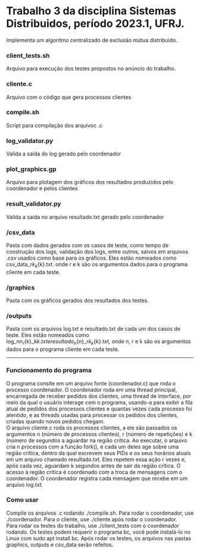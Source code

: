 # Trabalho 3 da disciplina Sistemas Distribuidos, período 2023.1, UFRJ. 
Implementa um algoritmo centralizado de exclusão mútua distribuído.

### client_tests.sh
Arquivo para execução dos testes propostos no anúncio do trabalho.

### cliente.c
Arquivo com o código que gera processos clientes

### compile.sh
Script para compilação dos arquivoc .c

### log_validator.py
Valida a saída do log gerado pelo coordenador

### plot_graphics.gp
Arquivo para plotagem dos gráficos dos resultados produzidos pelo coordenador e pelos clientes

### result_validator.py
Valida a saída no arquivo resultado.txt gerado pelo coordenador

### /csv_data
Pasta com dados gerados com os casos de teste, como tempo de construção dos logs, validação dos logs, entre outros, salvos em arquivos .csv usados como base para os gráficos. Eles estão nomeados como csv_data_r${k}_k${k}.txt. onde r e k são os argumentos dados para o programa cliente em cada teste.

### /graphics
Pasta com os gráficos gerados dos resultados dos testes.

### /outputs
Pasta com os arquivos log.txt e resultado.txt de cada um dos casos de teste. Eles estão nomeados como log_n${n}_r${k}_k${k}.txt e resultado_n${n}_r${k}_k${k}.txt, onde n, r e k são os argumentos dados para o programa cliente em cada teste.

---
### Funcionamento do programa
O programa consite em um arquivo fonte (coordenador.c) que roda o processo coordenador. O coordenador roda em uma thread principal, encarregada de receber pedidos dos clientes, uma thread de interface, por meio da qual o usuário interage com o programa, usando-a para exibir a fila atual de pedidos dos processos clientes e quantas vezes cada processo foi atentido, e as threads usadas para processar os pedidos dos clientes, criadas quando novos pedidos chegam.  
O arquivo cliente.c roda os processos clientes, a ele são passados os argumentos n (número de processos clientes), r (número de repetições) e k (número de segundos a aguardar na região crítica. Ao executar, o arquivo cria n processos com a função fork(), e cada um deles age sobre uma região crítica, dentro da qual escrevem seus PIDs e os seus horários atuais em um arquivo chamado resultado.txt. Eles repetem essa ação r vezes e, após cada vez, aguardam k segundos antes de sair da região crítica. O acesso à região crítica é coordenado com a troca de mensagens com o coordenador. O coordenador registra cada mensagem que recebe em um arquivo log.txt.  

### Como usar
Compile os arquivos .c rodando ./compile.sh. Para rodar o coordenador, use ./coordenador. Para o cliente, use ./cliente <n> <r> <k> após rodar o coordenador.  
Para rodar os testes do trabalho, use ./client_tests com o coordenador rodando. Os testes podem requerir o programa bc, você pode instalá-lo no Linux com sudo apt install bc. Após rodar os testes, os arquivos nas pastas graphics, outputs e csv_data serão refeitos.


